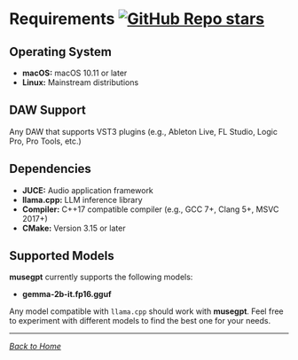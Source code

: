 # Requirements [![GitHub Repo stars](https://img.shields.io/github/stars/greynewell/musegpt)](https://github.com/greynewell/musegpt/stargazers)

## Operating System

- **macOS:** macOS 10.11 or later
- **Linux:** Mainstream distributions

## DAW Support

Any DAW that supports VST3 plugins (e.g., Ableton Live, FL Studio, Logic Pro, Pro Tools, etc.)

## Dependencies

- **JUCE:** Audio application framework
- **llama.cpp:** LLM inference library
- **Compiler:** C++17 compatible compiler (e.g., GCC 7+, Clang 5+, MSVC 2017+)
- **CMake:** Version 3.15 or later

## Supported Models

**musegpt** currently supports the following models:

- **gemma-2b-it.fp16.gguf**

Any model compatible with `llama.cpp` should work with **musegpt**. Feel free to experiment with different models to find the best one for your needs.

---

*[Back to Home](index.md)*